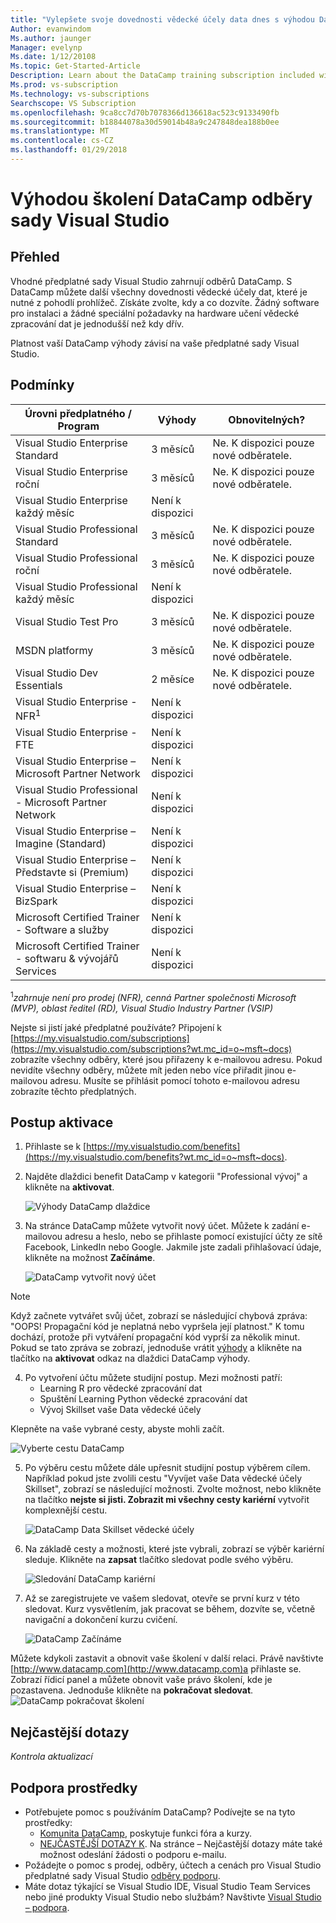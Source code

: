 ```yaml
---
title: "Vylepšete svoje dovednosti vědecké účely data dnes s výhodou DataCamp ve vybraných předplatných Visual Studio. | Microsoft Docs"
Author: evanwindom
Ms.author: jaunger
Manager: evelynp
Ms.date: 1/12/20108
Ms.topic: Get-Started-Article
Description: Learn about the DataCamp training subscription included with selected Visual Studio subscriptions.
Ms.prod: vs-subscription
Ms.technology: vs-subscriptions
Searchscope: VS Subscription
ms.openlocfilehash: 9ca8cc7d70b7078366d136618ac523c9133490fb
ms.sourcegitcommit: b18844078a30d59014b48a9c247848dea188b0ee
ms.translationtype: MT
ms.contentlocale: cs-CZ
ms.lasthandoff: 01/29/2018
---
```

# <a name="the-datacamp-training-benefit-in-visual-studio-subscriptions"></a>Výhodou školení DataCamp odběry sady Visual Studio

## <a name="overview"></a>Přehled
Vhodné předplatné sady Visual Studio zahrnují odběrů DataCamp.  S DataCamp můžete další všechny dovednosti vědecké účely dat, které je nutné z pohodlí prohlížeč. Získáte zvolte, kdy a co dozvíte. Žádný software pro instalaci a žádné speciální požadavky na hardware učení vědecké zpracování dat je jednodušší než kdy dřív.

Platnost vaší DataCamp výhody závisí na vaše předplatné sady Visual Studio.

## <a name="eligibility"></a>Podmínky
| Úrovni předplatného / Program                                                  | Výhody               | Obnovitelných?                                                         |
|-------------------------------------------------------------------------------|-----------------------|--------------------------------------------------------------------|
| Visual Studio Enterprise Standard                                             | 3 měsíců              |  Ne. K dispozici pouze nové odběratele.                            |
| Visual Studio Enterprise roční                                               | 3 měsíců              |  Ne. K dispozici pouze nové odběratele.                            |
| Visual Studio Enterprise každý měsíc                                              | Není k dispozici         |                                                                    |
| Visual Studio Professional Standard                                           | 3 měsíců              |  Ne. K dispozici pouze nové odběratele.                            |
| Visual Studio Professional roční                                             | 3 měsíců              |  Ne. K dispozici pouze nové odběratele.                            | 
| Visual Studio Professional každý měsíc                                            | Není k dispozici         |                                                                    |
| Visual Studio Test Pro                                                        | 3 měsíců              |  Ne. K dispozici pouze nové odběratele.                            |
| MSDN platformy                                                                | 3 měsíců              |  Ne. K dispozici pouze nové odběratele.                            |
| Visual Studio Dev Essentials                                                  | 2 měsíce              |  Ne. K dispozici pouze nové odběratele.                            |
| Visual Studio Enterprise - NFR<sup>1</sup>                                               | Není k dispozici         |                                                                    |
| Visual Studio Enterprise - FTE                                                | Není k dispozici         |                                                                    |
| Visual Studio Enterprise – Microsoft Partner Network                          | Není k dispozici         |                                                                    |
| Visual Studio Professional - Microsoft Partner Network                        | Není k dispozici         |                                                                    |
| Visual Studio Enterprise – Imagine (Standard)                                 | Není k dispozici         |                                                                    |
| Visual Studio Enterprise – Představte si (Premium)                                  | Není k dispozici         |                                                                    |
| Visual Studio Enterprise – BizSpark                                           | Není k dispozici         |                                                                    |
| Microsoft Certified Trainer - Software a služby                             | Není k dispozici         |                                                                    |
| Microsoft Certified Trainer - softwaru & vývojářů Services                   | Není k dispozici         |                                                                    |

<sup>1</sup>*zahrnuje není pro prodej (NFR), cenná Partner společnosti Microsoft (MVP), oblast ředitel (RD), Visual Studio Industry Partner (VSIP)*   

Nejste si jistí jaké předplatné používáte?  Připojení k [https://my.visualstudio.com/subscriptions](https://my.visualstudio.com/subscriptions?wt.mc_id=o~msft~docs) zobrazíte všechny odběry, které jsou přiřazeny k e-mailovou adresu. Pokud nevidíte všechny odběry, můžete mít jeden nebo více přiřadit jinou e-mailovou adresu.  Musíte se přihlásit pomocí tohoto e-mailovou adresu zobrazíte těchto předplatných. 


## <a name="activation-steps"></a>Postup aktivace  

1. Přihlaste se k [https://my.visualstudio.com/benefits](https://my.visualstudio.com/benefits?wt.mc_id=o~msft~docs).

2. Najděte dlaždici benefit DataCamp v kategorii "Professional vývoj" a klikněte na **aktivovat**.

    ![Výhody DataCamp dlaždice](_img\vs-datacamp\vs-datacamp-tile-2.png)

3. Na stránce DataCamp můžete vytvořit nový účet.  Můžete k zadání e-mailovou adresu a heslo, nebo se přihlaste pomocí existující účty ze sítě Facebook, LinkedIn nebo Google.  Jakmile jste zadali přihlašovací údaje, klikněte na možnost **Začínáme**.

    ![DataCamp vytvořit nový účet](_img\vs-datacamp\vs-datacamp-create-account.png)

> [!NOTE]
> Když začnete vytvářet svůj účet, zobrazí se následující chybová zpráva: "OOPS!  Propagační kód je neplatná nebo vypršela její platnost."  K tomu dochází, protože při vytváření propagační kód vyprší za několik minut.  Pokud se tato zpráva se zobrazí, jednoduše vrátit [výhody](https://my.visualstudio.com/benefits) a klikněte na tlačítko na **aktivovat** odkaz na dlaždici DataCamp výhody.  

4. Po vytvoření účtu můžete studijní postup.  Mezi možnosti patří:
    - Learning R pro vědecké zpracování dat
    - Spuštění Learning Python vědecké zpracování dat
    - Vývoj Skillset vaše Data vědecké účely

Klepněte na vaše vybrané cesty, abyste mohli začít. 

   ![Vyberte cestu DataCamp](_img\vs-datacamp\vs-datacamp-choose-path.png)

5. Po výběru cestu můžete dále upřesnit studijní postup výběrem cílem.  Například pokud jste zvolili cestu "Vyvíjet vaše Data vědecké účely Skillset", zobrazí se následující možnosti. Zvolte možnost, nebo klikněte na tlačítko **nejste si jisti.  Zobrazit mi všechny cesty kariérní** vytvořit komplexnější cestu. 

    ![DataCamp Data Skillset vědecké účely](_img\vs-datacamp\vs-datacamp-datascience.png)


6. Na základě cesty a možnosti, které jste vybrali, zobrazí se výběr kariérní sleduje.  Klikněte na **zapsat** tlačítko sledovat podle svého výběru. 

    ![Sledování DataCamp kariérní](_img\vs-datacamp\vs-datacamp-all-tracks.png)

7. Až se zaregistrujete ve vašem sledovat, otevře se první kurz v této sledovat.  Kurz vysvětlením, jak pracovat se během, dozvíte se, včetně navigační a dokončení kurzu cvičení.  

    ![DataCamp Začínáme](_img\vs-datacamp\vs-datacamp-getting-started.png)

Můžete kdykoli zastavit a obnovit vaše školení v další relaci.  Právě navštivte [http://www.datacamp.com](http://www.datacamp.com)a přihlaste se.  Zobrazí řídicí panel a můžete obnovit vaše právo školení, kde je pozastavena. Jednoduše klikněte na **pokračovat sledovat**. ![DataCamp pokračovat školení](_img\vs-datacamp\vs-datacamp-continue-training.png)

## <a name="faq"></a>Nejčastější dotazy
*Kontrola aktualizací*

## <a name="support-resources"></a>Podpora prostředky
-  Potřebujete pomoc s používáním DataCamp?  Podívejte se na tyto prostředky:
    - [Komunita DataCamp](https://www.datacamp.com/community/tutorials), poskytuje funkci fóra a kurzy.
    - [NEJČASTĚJŠÍ DOTAZY K](https://datacamp.groovehq.com/help_center).  Na stránce – Nejčastější dotazy máte také možnost odeslání žádosti o podporu e-mailu.
-  Požádejte o pomoc s prodej, odběry, účtech a cenách pro Visual Studio předplatné sady Visual Studio [odběry podporu](https://www.visualstudio.com/subscriptions/support/).
-  Máte dotaz týkající se Visual Studio IDE, Visual Studio Team Services nebo jiné produkty Visual Studio nebo službám?  Navštivte [Visual Studio – podpora](https://www.visualstudio.com/support/). 